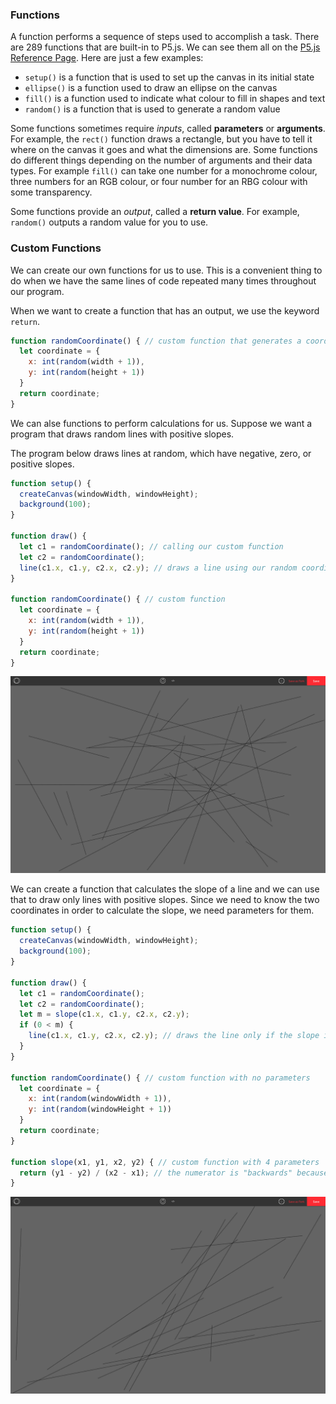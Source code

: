 ### Functions

A function performs a sequence of steps used to accomplish a task. There are 289 functions that are built-in to P5.js. We can see them all on the [P5.js Reference Page](https://p5js.org/reference/). Here are just a few examples:

*  `setup()` is a function that is used to set up the canvas in its initial state 
*  `ellipse()` is a function used to draw an ellipse on the canvas
*  `fill()` is a function used to indicate what colour to fill in shapes and text
*  `random()` is a function that is used to generate a random value

Some functions sometimes require *inputs*, called **parameters** or **arguments**. For example, the `rect()` function draws a rectangle, but you have to tell it where on the canvas it goes and what the dimensions are. Some functions do different things depending on the number of arguments and their data types. For example `fill()` can take one number for a monochrome colour, three numbers for an RGB colour, or four number for an RBG colour with some transparency.

Some functions provide an *output*, called a **return value**. For example, `random()` outputs a random value for you to use.

### Custom Functions

We can create our own functions for us to use. This is a convenient thing to do when we have the same lines of code repeated many times throughout our program. 

When we want to create a function that has an output, we use the keyword `return`.

```js
function randomCoordinate() { // custom function that generates a coordinate object
  let coordinate = {
    x: int(random(width + 1)),
    y: int(random(height + 1))
  }
  return coordinate;
}
```

We can alse functions to perform calculations for us. Suppose we want a program that draws random lines with positive slopes.

The program below draws lines at random, which have negative, zero, or positive slopes.

```js
function setup() {
  createCanvas(windowWidth, windowHeight);
  background(100);
}

function draw() {
  let c1 = randomCoordinate(); // calling our custom function
  let c2 = randomCoordinate();
  line(c1.x, c1.y, c2.x, c2.y); // draws a line using our random coordinates
}

function randomCoordinate() { // custom function
  let coordinate = {
    x: int(random(width + 1)),
    y: int(random(height + 1))
  }
  return coordinate;
}
```

![](../../Images/Slope_1.png)

We can create a function that calculates the slope of a line and we can use that to draw only lines with positive slopes. Since we need to know the two coordinates in order to calculate the slope, we need parameters for them.

```js
function setup() {
  createCanvas(windowWidth, windowHeight);
  background(100);
}

function draw() {
  let c1 = randomCoordinate();
  let c2 = randomCoordinate();
  let m = slope(c1.x, c1.y, c2.x, c2.y);
  if (0 < m) {
    line(c1.x, c1.y, c2.x, c2.y); // draws the line only if the slope is positive
  }
}

function randomCoordinate() { // custom function with no parameters
  let coordinate = {
    x: int(random(windowWidth + 1)),
    y: int(random(windowHeight + 1))
  }
  return coordinate;
}

function slope(x1, y1, x2, y2) { // custom function with 4 parameters
  return (y1 - y2) / (x2 - x1); // the numerator is "backwards" because of direction of the y-axis
}
```

![](../../Images/Slope_2.png)
